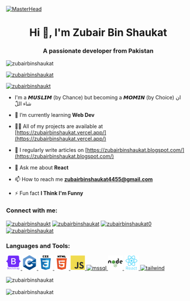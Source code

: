 [![MasterHead](https://i.gifer.com/5eKX.gif)](https://zubairkhan.vercel.app)
<h1 align="center">Hi 👋, I'm Zubair Bin Shaukat</h1>
<h3 align="center">A passionate developer from Pakistan</h3>

<p align="left"> <img src="https://komarev.com/ghpvc/?username=zubairbinshaukat&label=Profile%20views&color=0e75b6&style=flat" alt="zubairbinshaukat" /> </p>

<p align="left"> <a href="https://github.com/ryo-ma/github-profile-trophy"><img src="https://github-profile-trophy.vercel.app/?username=zubairbinshaukat" alt="zubairbinshaukat" /></a> </p>

<p align="left"> <a href="https://twitter.com/zubairbinshaukt" target="blank"><img src="https://img.shields.io/twitter/follow/zubairbinshaukt?logo=twitter&style=for-the-badge" alt="zubairbinshaukt" /></a> </p>

- I'm a 𝙈𝙐𝙎𝙇𝙄𝙈 (by Chance) but becoming a 𝙈𝙊𝙈𝙄𝙉 (by Choice)
ان شاء اللّٰ

- 🌱 I’m currently learning **Web Dev**

- 👨‍💻 All of my projects are available at [https://zubairbinshaukat.vercel.app/](https://zubairbinshaukat.vercel.app/)

- 📝 I regularly write articles on [https://zubairbinshaukat.blogspot.com/](https://zubairbinshaukat.blogspot.com/)

- 💬 Ask me about **React**

- 📫 How to reach me **zubairbinshaukat4455@gmail.com**

- ⚡ Fun fact **I Think I'm Funny**

<h3 align="left">Connect with me:</h3>
<p align="left">
<a href="https://twitter.com/zubairbinshaukt" target="blank"><img align="center" src="https://raw.githubusercontent.com/rahuldkjain/github-profile-readme-generator/master/src/images/icons/Social/twitter.svg" alt="zubairbinshaukt" height="30" width="40" /></a>
<a href="https://linkedin.com/in/zubairbinshaukat" target="blank"><img align="center" src="https://raw.githubusercontent.com/rahuldkjain/github-profile-readme-generator/master/src/images/icons/Social/linked-in-alt.svg" alt="zubairbinshaukat" height="30" width="40" /></a>
<a href="https://fb.com/zubairbinshaukat0" target="blank"><img align="center" src="https://raw.githubusercontent.com/rahuldkjain/github-profile-readme-generator/master/src/images/icons/Social/facebook.svg" alt="zubairbinshaukat0" height="30" width="40" /></a>
<a href="https://instagram.com/zubairbinshaukat" target="blank"><img align="center" src="https://raw.githubusercontent.com/rahuldkjain/github-profile-readme-generator/master/src/images/icons/Social/instagram.svg" alt="zubairbinshaukat" height="30" width="40" /></a>
</p>

<h3 align="left">Languages and Tools:</h3>
<p align="left"> <a href="https://getbootstrap.com" target="_blank" rel="noreferrer"> <img src="https://raw.githubusercontent.com/devicons/devicon/master/icons/bootstrap/bootstrap-plain-wordmark.svg" alt="bootstrap" width="40" height="40"/> </a> <a href="https://www.w3schools.com/cpp/" target="_blank" rel="noreferrer"> <img src="https://raw.githubusercontent.com/devicons/devicon/master/icons/cplusplus/cplusplus-original.svg" alt="cplusplus" width="40" height="40"/> </a> <a href="https://www.w3schools.com/css/" target="_blank" rel="noreferrer"> <img src="https://raw.githubusercontent.com/devicons/devicon/master/icons/css3/css3-original-wordmark.svg" alt="css3" width="40" height="40"/> </a> <a href="https://www.w3.org/html/" target="_blank" rel="noreferrer"> <img src="https://raw.githubusercontent.com/devicons/devicon/master/icons/html5/html5-original-wordmark.svg" alt="html5" width="40" height="40"/> </a> <a href="https://developer.mozilla.org/en-US/docs/Web/JavaScript" target="_blank" rel="noreferrer"> <img src="https://raw.githubusercontent.com/devicons/devicon/master/icons/javascript/javascript-original.svg" alt="javascript" width="40" height="40"/> </a> <a href="https://www.microsoft.com/en-us/sql-server" target="_blank" rel="noreferrer"> <img src="https://www.svgrepo.com/show/303229/microsoft-sql-server-logo.svg" alt="mssql" width="40" height="40"/> </a> <a href="https://nodejs.org" target="_blank" rel="noreferrer"> <img src="https://raw.githubusercontent.com/devicons/devicon/master/icons/nodejs/nodejs-original-wordmark.svg" alt="nodejs" width="40" height="40"/> </a> <a href="https://reactjs.org/" target="_blank" rel="noreferrer"> <img src="https://raw.githubusercontent.com/devicons/devicon/master/icons/react/react-original-wordmark.svg" alt="react" width="40" height="40"/> </a> <a href="https://tailwindcss.com/" target="_blank" rel="noreferrer"> <img src="https://www.vectorlogo.zone/logos/tailwindcss/tailwindcss-icon.svg" alt="tailwind" width="40" height="40"/> </a> </p>

<p><img align="center" src="https://github-readme-stats.vercel.app/api/top-langs?username=zubairbinshaukat&show_icons=true&locale=en&layout=compact" alt="zubairbinshaukat" /></p>

<p><img align="center" src="https://github-readme-streak-stats.herokuapp.com/?user=zubairbinshaukat&" alt="zubairbinshaukat" /></p>
